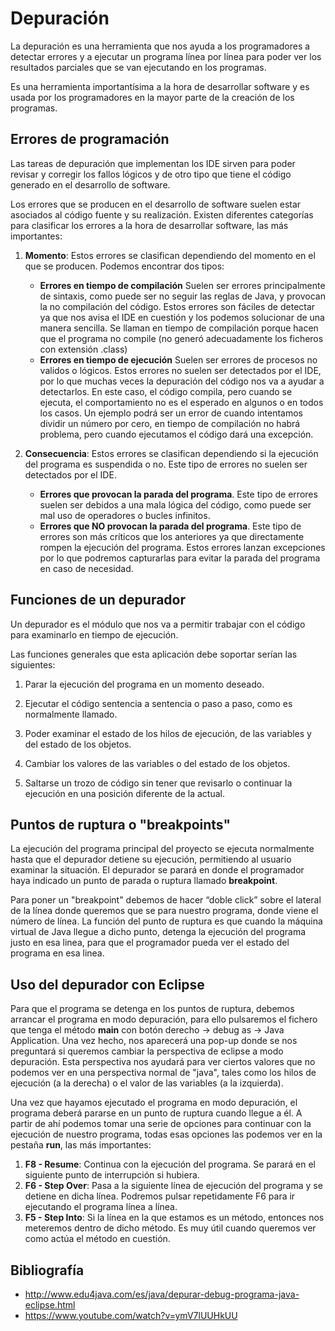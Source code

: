 # Depuración

La depuración es una herramienta que nos ayuda a los programadores a detectar errores y a ejecutar un programa línea por línea para poder ver los resultados parciales que se van ejecutando en los programas.

Es una herramienta importantísima a la hora de desarrollar software y es usada por los programadores en la mayor parte de la creación de los programas.

## Errores de programación

Las tareas de depuración que implementan los IDE sirven para poder revisar y corregir los fallos lógicos y de otro tipo que tiene el código generado en el desarrollo de software.

Los errores que se producen en el desarrollo de software suelen estar asociados al código fuente y su realización. Existen diferentes categorías para clasificar los errores a la hora de desarrollar software, las más importantes:

1. <b>Momento</b>: Estos errores se clasifican dependiendo del momento en el que se producen. Podemos encontrar dos tipos:

    - <b>Errores en tiempo de compilación</b> Suelen ser errores principalmente de sintaxis, como puede ser no seguir las reglas de Java, y provocan la no compilación del código. Estos errores son fáciles de detectar ya que nos avisa el IDE en cuestión y los podemos solucionar de una manera sencilla. Se llaman en tiempo de compilación porque hacen que el programa no compile (no generó adecuadamente los ficheros con extensión .class)
    - <b>Errores en tiempo de ejecución</b> Suelen ser errores de procesos no validos o lógicos. Estos errores no suelen ser detectados por el IDE, por lo que muchas veces la depuración del código nos va a ayudar a detectarlos. En este caso, el código compila, pero cuando se ejecuta, el comportamiento no es el esperado en algunos o en todos los casos. Un ejemplo podrá ser un error de cuando intentamos dividir un número por cero, en tiempo de compilación no habrá problema, pero cuando ejecutamos el código dará una excepción. 

2. <b>Consecuencia</b>: Estos errores se clasifican dependiendo si la ejecución del programa es suspendida o no. Este tipo de errores no suelen ser detectados por el IDE.

    - <b>Errores que provocan la parada del programa</b>. Este tipo de errores suelen ser debidos a una mala lógica del código, como puede ser mal uso de operadores o bucles infinitos.
    - <b>Errores que NO provocan la parada del programa</b>. Este tipo de errores son más críticos que los anteriores ya que directamente rompen la ejecución del programa. Estos errores lanzan excepciones por lo que podremos capturarlas para evitar la parada del programa en caso de necesidad.

## Funciones de un depurador

Un depurador es el módulo que nos va a permitir trabajar con el código para examinarlo en tiempo de ejecución.

Las funciones generales que esta aplicación debe soportar serían las siguientes:

1. Parar la ejecución del programa en un momento deseado.

2. Ejecutar el código sentencia a sentencia o paso a paso, como es normalmente llamado.

3. Poder examinar el estado de los hilos de ejecución, de las variables y del estado de los objetos.

4. Cambiar los valores de las variables o del estado de los objetos.

5. Saltarse un trozo de código sin tener que revisarlo o continuar la ejecución en una posición diferente de la actual.

## Puntos de ruptura o "breakpoints"

La ejecución del programa principal del proyecto se ejecuta normalmente hasta que el depurador detiene su ejecución, permitiendo al usuario examinar la situación. El depurador se parará en donde el programador haya indicado un punto de parada o ruptura llamado **breakpoint**.

Para poner un "breakpoint" debemos de hacer “doble click” sobre el lateral de la línea donde queremos que se para nuestro programa, donde viene el número de línea. La función del punto de ruptura es que cuando la máquina virtual de Java llegue a dicho punto, detenga la ejecución del programa justo en esa linea, para que el programador pueda ver el estado del programa en esa linea.

## Uso del depurador con Eclipse

Para que el programa se detenga en los puntos de ruptura, debemos arrancar el programa en modo depuración, para ello pulsaremos el fichero que tenga el método <b>main</b> con botón derecho -> debug as -> Java Application. Una vez hecho, nos aparecerá una pop-up donde se nos preguntará si queremos cambiar la perspectiva de eclipse a modo depuración. Esta perspectiva nos ayudará para ver ciertos valores que no podemos ver en una perspectiva normal de "java", tales como los hilos de ejecución (a la derecha) o el valor de las variables (a la izquierda).

Una vez que hayamos ejecutado el programa en modo depuración, el programa deberá pararse en un punto de ruptura cuando llegue a él. A partir de ahí podemos tomar una serie de opciones para continuar con la ejecución de nuestro programa, todas esas opciones las podemos ver en la pestaña <b>run</b>, las más importantes:

1. <b>F8 - Resume</b>: Continua con la ejecución del programa. Se parará en el siguiente punto de interrupción si hubiera.
2. <b>F6 - Step Over</b>: Pasa a la siguiente línea de ejecución del programa y se detiene en dicha línea. Podremos pulsar repetidamente F6 para ir ejecutando el programa línea a línea.
3. <b>F5 - Step Into</b>: Si la línea en la que estamos es un método, entonces nos meteremos dentro de dicho método. Es muy útil cuando queremos ver como actúa el método en cuestión.

## Bibliografía

- <http://www.edu4java.com/es/java/depurar-debug-programa-java-eclipse.html>
- <https://www.youtube.com/watch?v=ymV7lUUHkUU>
